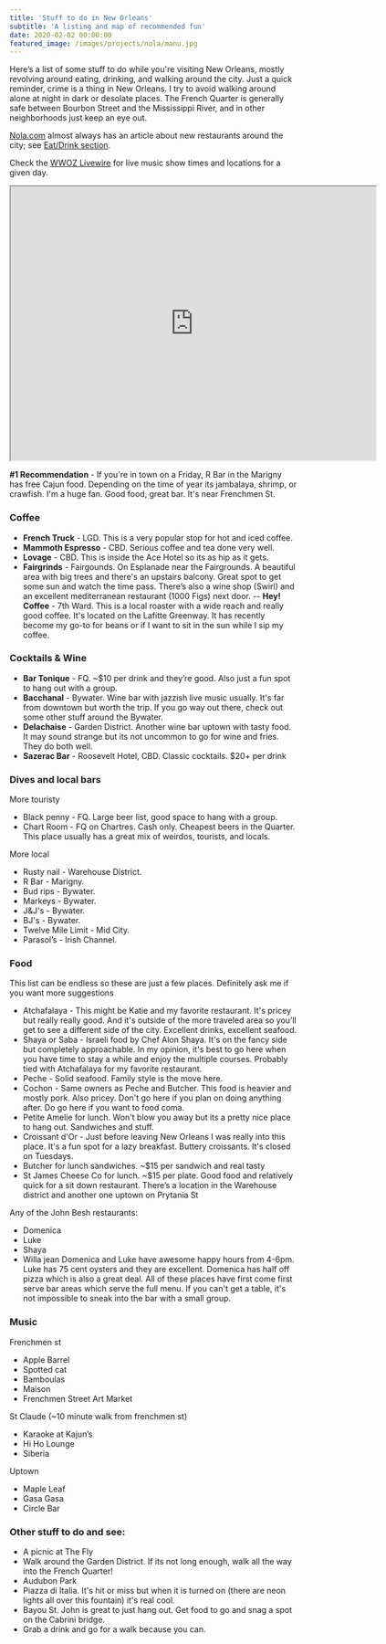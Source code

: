 ```yaml
---
title: 'Stuff to do in New Orleans'
subtitle: 'A listing and map of recommended fun'
date: 2020-02-02 00:00:00
featured_image: /images/projects/nola/manu.jpg
---
```


Here’s a list of some stuff to do while you're visiting New Orleans, mostly
revolving around eating, drinking, and walking around the city. Just
a quick reminder, crime is a thing in New Orleans. I try to avoid walking
around alone at night in dark or desolate places. The French Quarter is
generally safe between Bourbon Street and the Mississippi River, and in
other neighborhoods just keep an eye out.

[Nola.com](https://www.nola.com) almost always has an article about new
restaurants around the city; see
[Eat/Drink section](https://www.nola.com/entertainment_life/eat-drink/).

Check the [WWOZ Livewire](https://www.wwoz.org/calendar/livewire-music) for
live music show times and locations for a given day.

<iframe src="https://www.google.com/maps/d/u/0/embed?mid=1LPHLhYEl0rcuAHLLhjHtOSYJZOast7RU" width="640" height="480"></iframe>

**#1 Recommendation** - If you're in town on a Friday, R Bar in the Marigny has
free Cajun food. Depending on the time of year its jambalaya, shrimp, or
crawfish. I'm a huge fan. Good food, great bar. It's near Frenchmen St.

### Coffee
- **French Truck** - LGD. This is a very popular stop for hot and iced coffee.
- **Mammoth Espresso** - CBD. Serious coffee and tea done very well.
- **Lovage** - CBD. This is inside the Ace Hotel so its as hip as it gets.
- **Fairgrinds** - Fairgounds. On Esplanade near the Fairgrounds. A beautiful area
  with big trees and there's an upstairs balcony. Great spot to get some
  sun and watch the time pass. There’s also a wine shop (Swirl) and an
  excellent mediterranean restaurant (1000 Figs) next door.
-- **Hey! Coffee** - 7th Ward. This is a local roaster with a wide reach and
  really good coffee. It's located on the Lafitte Greenway. It has recently
  become my go-to for beans or if I want to sit in the sun while I sip
  my coffee.

### Cocktails & Wine
- **Bar Tonique** - FQ. ~$10 per drink and they’re good. Also just a fun spot to hang out with a group.
- **Bacchanal** - Bywater. Wine bar with jazzish live music usually. It's far from downtown but worth the trip. If you go way out there, check out some other stuff around the Bywater. 
- **Delachaise** - Garden District. Another wine bar uptown with tasty food. It may sound strange but its not uncommon to go for wine and fries. They do both well.
- **Sazerac Bar** - Roosevelt Hotel, CBD. Classic cocktails. $20+ per drink

### Dives and local bars
More touristy
- Black penny - FQ. Large beer list, good space to hang with a group.
- Chart Room - FQ on Chartres. Cash only. Cheapest beers in the Quarter.
  This place usually has a great mix of weirdos, tourists, and locals. 

More local
- Rusty nail - Warehouse District.
- R Bar - Marigny.
- Bud rips - Bywater.
- Markeys - Bywater.
- J&J's - Bywater.
- BJ's - Bywater.
- Twelve Mile Limit - Mid City.
- Parasol’s - Irish Channel.

### Food
This list can be endless so these are just a few places. Definitely ask me if you want more suggestions

- Atchafalaya - This might be Katie and my favorite restaurant. It's pricey but really really good. And it's outside of the more traveled area so you’ll get to see a different side of the city. Excellent drinks, excellent seafood.
- Shaya or Saba - Israeli food by Chef Alon Shaya. It's on the fancy side but completely approachable. In my opinion, it's best to go here when you have time to stay a while and enjoy the multiple courses. Probably tied with Atchafalaya for my favorite restaurant.
- Peche - Solid seafood. Family style is the move here.
- Cochon - Same owners as Peche and Butcher. This food is heavier and mostly pork. Also pricey. Don't go here if you plan on doing anything after. Do go here if you want to food coma.
- Petite Amelie for lunch. Won't blow you away but its a pretty nice place to hang out. Sandwiches and stuff.
- Croissant d'Or - Just before leaving New Orleans I was really into this place. It's a fun spot for a lazy breakfast. Buttery croissants. It's closed on Tuesdays.
- Butcher for lunch sandwiches. ~$15 per sandwich and real tasty
- St James Cheese Co for lunch. ~$15 per plate. Good food and relatively quick for a sit down restaurant.  There’s a location in the Warehouse district and another one uptown on Prytania St

Any of the John Besh restaurants:
- Domenica
- Luke
- Shaya
- Willa jean
Domenica and Luke have awesome happy hours from 4-6pm. Luke has 75 cent oysters and they are excellent. Domenica has half off pizza which is also a great deal. All of these places have first come first serve bar areas which serve the full menu. If you can't get a table, it's not impossible to sneak into the bar with a small group. 

### Music

Frenchmen st
- Apple Barrel
- Spotted cat
- Bamboulas
- Maison
- Frenchmen Street Art Market

St Claude (~10 minute walk from frenchmen st)
- Karaoke at Kajun’s
- Hi Ho Lounge
- Siberia

Uptown
- Maple Leaf
- Gasa Gasa
- Circle Bar

### Other stuff to do and see:
- A picnic at The Fly
- Walk around the Garden District. If its not long enough, walk all the way into the French Quarter!
- Audubon Park
- Piazza di Italia. It's hit or miss but when it is turned on (there are neon lights all over this fountain) it's real cool.
- Bayou St. John is great to just hang out. Get food to go and snag a spot on the Cabrini bridge.
- Grab a drink and go for a walk because you can. 
